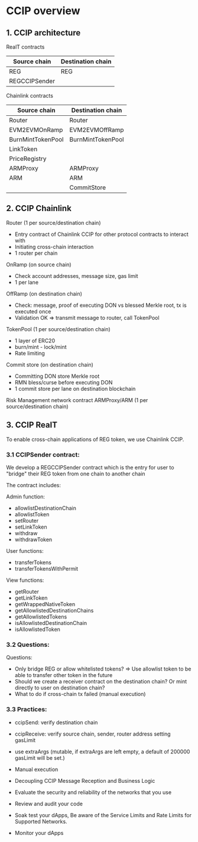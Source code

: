 # CCIP overview

## 1. CCIP architecture

RealT contracts

| Source chain  | Destination chain |
| ------------- | ----------------- |
| REG           | REG               |
| REGCCIPSender |                   |

Chainlink contracts

| Source chain      | Destination chain |
| ----------------- | ----------------- |
| Router            | Router            |
| EVM2EVMOnRamp     | EVM2EVMOffRamp    |
| BurnMintTokenPool | BurnMintTokenPool |
| LinkToken         |                   |
| PriceRegistry     |                   |
| ARMProxy          | ARMProxy          |
| ARM               | ARM               |
|                   | CommitStore       |

## 2. CCIP Chainlink

Router (1 per source/destination chain)

- Entry contract of Chainlink CCIP for other protocol contracts to interact with
- Initiating cross-chain interaction
- 1 router per chain

OnRamp (on source chain)

- Check account addresses, message size, gas limit
- 1 per lane

OffRamp (on destination chain)

- Check: message, proof of executing DON vs blessed Merkle root, tx is executed once
- Validation OK => transmit message to router, call TokenPool

TokenPool (1 per source/destination chain)

- 1 layer of ERC20
- burn/mint - lock/mint
- Rate limiting

Commit store (on destination chain)

- Committing DON store Merkle root
- RMN bless/curse before executing DON
- 1 commit store per lane on destination blockchain

Risk Management network contract
ARMProxy/ARM (1 per source/destination chain)

## 3. CCIP RealT

To enable cross-chain applications of REG token, we use Chainlink CCIP.

### 3.1 CCIPSender contract:

We develop a REGCCIPSender contract which is the entry for user to "bridge" their REG token from one chain to another chain

The contract includes:

Admin function:

- allowlistDestinationChain
- allowlistToken
- setRouter
- setLinkToken
- withdraw
- withdrawToken

User functions:

- transferTokens
- transferTokensWithPermit

View functions:

- getRouter
- getLinkToken
- getWrappedNativeToken
- getAllowlistedDestinationChains
- getAllowlistedTokens
- isAllowlistedDestinationChain
- isAllowlistedToken

### 3.2 Questions:

Questions:

- Only bridge REG or allow whitelisted tokens? => Use allowlist token to be able to transfer other token in the future
- Should we create a receiver contract on the destination chain? Or mint directly to user on destination chain?
- What to do if cross-chain tx failed (manual execution)

### 3.3 Practices:

- ccipSend: verify destination chain
- ccipReceive:
  verify source chain, sender, router address
  setting gasLimit
- use extraArgs (mutable, if extraArgs are left empty, a default of 200000 gasLimit will be set.)
- Manual execution

- Decoupling CCIP Message Reception and Business Logic
- Evaluate the security and reliability of the networks that you use
- Review and audit your code
- Soak test your dApps, Be aware of the Service Limits and Rate Limits for Supported Networks.
- Monitor your dApps
